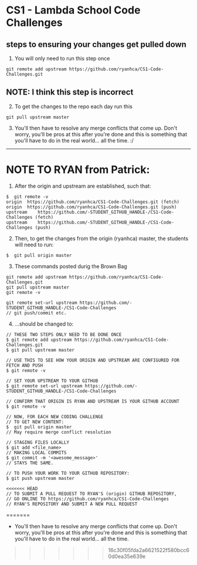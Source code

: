 # CS1 - Lambda School Code Challenges
## steps to ensuring your changes get pulled down
1. You will only need to run this step once
```console
git remote add upstream https://github.com/ryanhca/CS1-Code-Challenges.git
```

## NOTE: I think this step is incorrect
2. To get the changes to the repo each day run this
```console
git pull upstream master
```

3. You'll then have to resolve any merge conflicts that come up. Don't worry, you'll be pros at this after you're done and this is something that you'll have to do in the real world... all the time. :/

***

# NOTE TO RYAN from Patrick:

1. After the origin and upstream are established, such that:
```console
$  git remote -v
origin	https://github.com/ryanhca/CS1-Code-Challenges.git (fetch)
origin	https://github.com/ryanhca/CS1-Code-Challenges.git (push)
upstream	https://github.com/-STUDENT_GITHUB_HANDLE-/CS1-Code-Challenges (fetch)
upstream	https://github.com/-STUDENT_GITHUB_HANDLE-/CS1-Code-Challenges (push)
```

2. Then, to get the changes from the origin (ryanhca) master, the students will need to run:
```console
$  git pull origin master
```

3. These commands posted durig the Brown Bag
```console
git remote add upstream https://github.com/ryanhca/CS1-Code-Challenges.git
git pull upstream master
git remote -v

git remote set-url upstream https://github.com/-STUDENT_GITHUB_HANDLE-/CS1-Code-Challenges
// git push/commit etc.
```

4. ...should be changed to:
```console
// THESE TWO STEPS ONLY NEED TO BE DONE ONCE
$ git remote add upstream https://github.com/ryanhca/CS1-Code-Challenges.git
$ git pull upstream master

// USE THIS TO SEE HOW YOUR ORIGIN AND UPSTREAM ARE CONFIGURED FOR FETCH AND PUSH
$ git remote -v

// SET YOUR UPSTREAM TO YOUR GITHUB
$ git remote set-url upstream https://github.com/-STUDENT_GITHUB_HANDLE-/CS1-Code-Challenges

// CONFIRM THAT ORIGIN IS RYAN AND UPSTREAM IS YOUR GITHUB ACCOUNT
$ git remote -v

// NOW, FOR EACH NEW CODING CHALLENGE
// TO GET NEW CONTENT:
$  git pull origin master
// May require merge conflict resolution

// STAGING FILES LOCALLY
$ git add <file_name>
// MAKING LOCAL COMMITS
$ git commit -m '<awesome_message>'
// STAYS THE SAME.

// TO PUSH YOUR WORK TO YOUR GITHUB REPOSITORY:
$ git push upstream master

<<<<<<< HEAD
// TO SUBMIT A PULL REQUEST TO RYAN'S (origin) GITHUB REPOSITORY,
// GO ONLINE TO https://github.com/ryanhca/CS1-Code-Challenges
// RYAN'S REPOSITORY AND SUBMIT A NEW PULL REQUEST
```
=======
- You'll then have to resolve any merge conflicts that come up. Don't worry, you'll be pros at this after you're done and this is something that you'll have to do in the real world... all the time. 
>>>>>>> 16c30f05fda2a6621522f580bcc60d0ea35e639e
